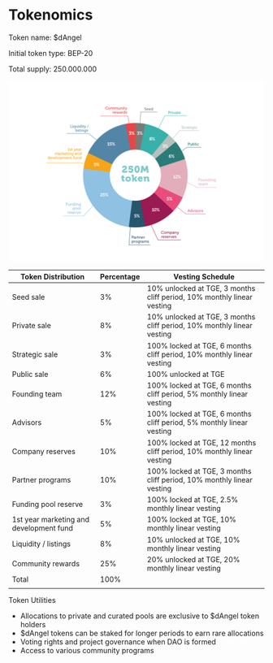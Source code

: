 # Tokenomics

‌Token name: $dAngel &#x20;

‌Initial token type: BEP-20

‌Total supply: 250.000.000&#x20;

![](<.gitbook/assets/Tokenomics dAngel transparent.png>)

| **Token Distribution**                  | **Percentage** | **Vesting Schedule**                                                   |
| --------------------------------------- | -------------- | ---------------------------------------------------------------------- |
| Seed sale                               | 3%             | 10% unlocked at TGE, 3 months cliff period, 10% monthly linear vesting |
| Private sale                            | 8%             | 10% unlocked at TGE, 3 months cliff period, 10% monthly linear vesting |
| Strategic sale                          | 3%             | 100% locked at TGE, 6 months cliff period, 10% monthly linear vesting  |
| Public sale                             | 6%             | 100% unlocked at TGE                                                   |
| Founding team                           | 12%            | 100% locked at TGE, 6 months cliff period, 5% monthly linear vesting   |
| Advisors                                | 5%             | 100% locked at TGE, 6 months cliff period, 5% monthly linear vesting   |
| Company reserves                        | 10%            | 100% locked at TGE, 12 months cliff period, 10% monthly linear vesting |
| Partner programs                        | 10%            | 100% locked at TGE, 3 months cliff period, 10% monthly linear vesting  |
| Funding pool reserve                    | 3%             | 100% locked at TGE, 2.5% monthly linear vesting                        |
| 1st year marketing and development fund | 5%             | 100% locked at TGE, 10% monthly linear vesting                         |
| Liquidity / listings                    | 8%             | 10% unlocked at TGE, 10% monthly linear vesting                        |
| Community rewards                       | 25%            | 20% unlocked at TGE, 20% monthly linear vesting                        |
| Total                                   | 100%           |                                                                        |
|                                         |                |                                                                        |

&#x20;

Token Utilities

* Allocations to private and curated pools are exclusive to $dAngel token holders
* $dAngel tokens can be staked for longer periods to earn rare allocations
* Voting rights and project governance when DAO is formed
* Access to various community programs
